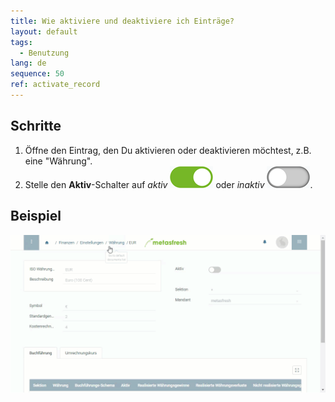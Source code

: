 ```yaml
---
title: Wie aktiviere und deaktiviere ich Einträge?
layout: default
tags:
  - Benutzung
lang: de
sequence: 50
ref: activate_record
---
```


## Schritte
1. Öffne den Eintrag, den Du aktivieren oder deaktivieren möchtest, z.B. eine "Währung".
1. Stelle den **Aktiv**-Schalter auf *aktiv* ![](assets/active_switch_on.png) oder *inaktiv* ![](assets/active_switch_off.png).

## Beispiel
![](assets/Datensatz_aktivieren.gif)
